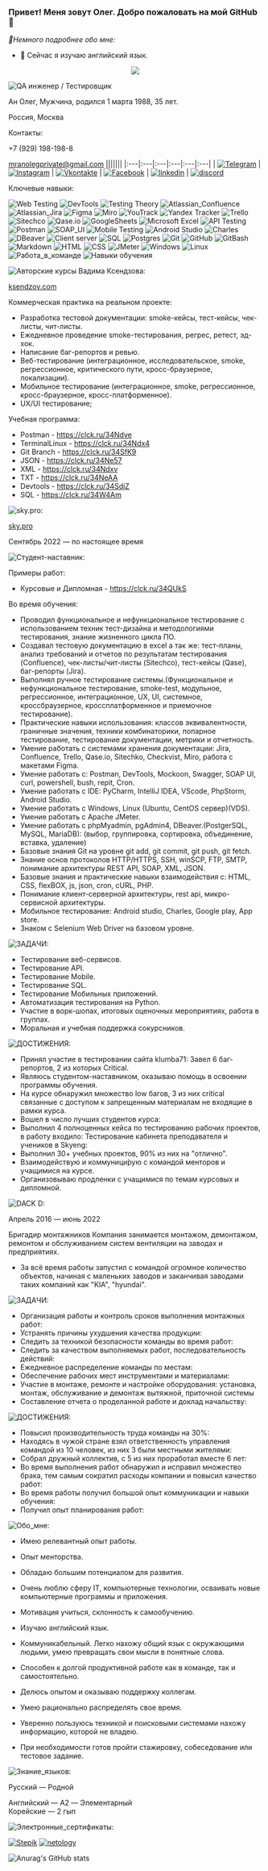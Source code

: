 ### Привет! Меня зовут Олег. Добро пожаловать на мой GitHub👋 ###

*🤗Немного подробнее обо мне:*
+ 🌱 Сейчас я изучаю английский язык.


<div align="center">
<img src = "https://github.com/mranolegprivate/anoleg_rezume/blob/main/assets/rezume.jpg?raw=true"/>
</div>

![QA инженер / Тестировщик](https://img.shields.io/badge/-QA_инженер_/_Тестировщик-090909?style=for-the-badge&logoColor=47C5FB)

Ан Олег,
Мужчина,
родился 1 марта 1988, 35 лет.

Россия, Москва

Контакты:

+7 (929) 198-198-8

mranolegprivate@gmail.com
|||||||
|:---|:---|:---|:---|:---|:---|
| [![Telegram](https://img.shields.io/badge/-Telegram-090909?style=for-the-badge&logo=telegram&logoColor=27A0D9)](https://t.me/mranolegprivate) | [![Instagram](https://img.shields.io/badge/-Instagram-090909?style=for-the-badge&logo=instagram&logoColor=B4068E)](https://instagram.com/mranolegprivate) | [![Vkontakte](https://img.shields.io/badge/-Vkontakte-090909?style=for-the-badge&logo=Vk&logoColor=4F7DB3)](https://vk.com/mranolegprivate) | [![Facebook](https://img.shields.io/badge/-Facebook-090909?style=for-the-badge&logo=Facebook&logoColor=1195F5)](https://facebook.com/mranolegprivate) | [![linkedin](https://img.shields.io/badge/-linkedin-090909?style=for-the-badge&logo=linkedin&logoColor=1195F5)](https://linkedin.com/in/an-oleg/) | [![discord](https://img.shields.io/badge/-discord-090909?style=for-the-badge&logo=discord&logoColor=27A0D9)](https://discord.com/users/mranolegprivate#4437) 

Ключевые навыки:

![Web Testing](https://img.shields.io/badge/Web%20Testing-3867a2?style=for-the-badge&logo=Web&logoColor=white)
![DevTools](https://img.shields.io/badge/DEVTOOLS-fcc525?style=for-the-badge&logo=DEVTOOLS&logoColor=white)
![Testing Theory](https://img.shields.io/badge/Testing%20Theory-674ea7?style=for-the-badge&logo=Testing-Theory&logoColor=white)
![Atlassian_Confluence](https://img.shields.io/badge/-atlassian-FF6C37?style=for-the-badge&logo=atlassian&logoColor=white)
![Atlassian_Jira](https://img.shields.io/badge/-Jira-095fda?style=for-the-badge&logo=Jira&logoColor=white)
![Figma](https://img.shields.io/badge/figma-e53e31.svg?style=for-the-badge&logo=figma&logoColor=white)
![Miro](https://img.shields.io/badge/MIRO-ffba00?style=for-the-badge&logo=MIRO&logoColor=white)
![YouTrack](https://img.shields.io/badge/YouTrack-ff318c?style=for-the-badge&logo=YouTrack&logoColor=white)
![Yandex Tracker](https://img.shields.io/badge/Yandex%20Tracker-5ca5f8?style=for-the-badge&logo=YandexTracker&logoColor=white)
![Trello](https://img.shields.io/badge/Trello-095fda.svg?style=for-the-badge&logo=Trello&logoColor=white)
![Sitechco](https://img.shields.io/badge/-sitechco-FF6C37?style=for-the-badge&logo=sitechco&logoColor=white)
![Qase.io](https://img.shields.io/badge/-Qase.io-%23000000?style=for-the-badge&logoColor=47C5FB)
![GoogleSheets](https://img.shields.io/badge/Google%20Sheets-188038?style=for-the-badge&logo=Google-Sheets&logoColor=white)
![Microsoft Excel](https://img.shields.io/badge/-Microsoft%20Excel-188038?style=for-the-badge&logo=Microsoft%20Excel&logoColor=white)
![API Testing](https://img.shields.io/badge/API%20Testing-%23000000?style=for-the-badge&logo=API&logoColor=white)
![Postman](https://img.shields.io/badge/Postman-FF6C37?style=for-the-badge&logo=postman&logoColor=white)
![SOAP_UI](https://img.shields.io/badge/-SOAP-5ca5f8?style=for-the-badge&logo=SOAP&logoColor=47C5FB)
![Mobile Testing](https://img.shields.io/badge/Mobile%20Testing-a1ab26?style=for-the-badge&logo=Mobile&logoColor=white)
![Android Studio](https://img.shields.io/badge/Android%20Studio-3ae180.svg?style=for-the-badge&logo=android-studio&logoColor=white)
![Charles](https://img.shields.io/badge/CHARLES-d3dade?style=for-the-badge&logo=CHARLES&logoColor=white)
![DBeaver](https://img.shields.io/badge/-DBeaver-fcc525?style=for-the-badge&logo=DBeaver&logoColor=47C5FB)
![Client server](https://img.shields.io/badge/Client%20Server-a25aff?style=for-the-badge&logo=Client-Server&logoColor=white)
![SQL](https://img.shields.io/badge/-SQL-ed1c24?style=for-the-badge&logo=SQL&logoColor=47C5FB)
![Postgres](https://img.shields.io/badge/PostgreSQL-%23316192.svg?style=for-the-badge&logo=postgresql&logoColor=white)
![Git](https://img.shields.io/badge/git-80b3ff.svg?style=for-the-badge&logo=git&logoColor=white)
![GitHub](https://img.shields.io/badge/github-%23121011.svg?style=for-the-badge&logo=github&logoColor=white)
![GitBash](https://img.shields.io/badge/-Git%20Bash-674ea7?style=for-the-badge&logo=Git%20Bash&logoColor=white)
![Markdown](https://img.shields.io/badge/markdown-%23000000.svg?style=for-the-badge&logo=markdown&logoColor=white)
![HTML](https://img.shields.io/badge/-HTML-fcc525?style=for-the-badge&logo=HTML&logoColor=47C5FB)
![CSS](https://img.shields.io/badge/-CSS-%23316192?style=for-the-badge&logo=CSS&logoColor=47C5FB)
![JMeter](https://img.shields.io/badge/-JMeter-095fda?style=for-the-badge&logo=JMeter&logoColor=white)
![Windows](https://img.shields.io/badge/-windows-fcc525?style=for-the-badge&logo=windows&logoColor=white)
![Linux](https://img.shields.io/badge/-Linux-3ae180?style=for-the-badge&logo=Linux&logoColor=white)
![Работа_в_команде](https://img.shields.io/badge/-Работа_в_команде-fcc525?style=for-the-badge&logoColor=47C5FB)
![Навыки обучения](https://img.shields.io/badge/-Навыки_обучения-3ae180?style=for-the-badge&logoColor=47C5FB)

![Авторские курсы Вадима Ксендзова:](https://img.shields.io/badge/Авторские_курсы_Вадима_Ксендзова:-000080?style=for-the-badge&Color=1195F5)  

<a href="https://ksendzov.com/" target="_blank">ksendzov.com</a>

Коммерческая практика на реальном проекте:
- Разработка тестовой документации: smoke-кейсы, тест-кейсы, чек-листы, чит-листы.
- Ежедневное проведение smoke-тестирования, регрес, ретест, эд-хок.
- Написание баг-репортов и ревью.
- Веб-тестирование (интеграционное, исследовательское, smoke, регрессионное, критического пути, кросс-браузерное, локализации).
- Мобильное тестирование (интеграционное, smoke, регрессионное, кросс-браузерное, кросс-платформенное).
- UX/UI тестирование;

Учебная программа:

- Postman - https://clck.ru/34Ndve
- TerminalLinux - https://clck.ru/34Ndx4
- Git Branch - https://clck.ru/34SfK9
- JSON - https://clck.ru/34Ne57
- XML - https://clck.ru/34Ndxv
- TXT - https://clck.ru/34NeAA
- Devtools - https://clck.ru/34SdjZ
- SQL - https://clck.ru/34W4Am

![sky.pro:](https://img.shields.io/badge/-Skyeng/Skypro_крупнейший_онлайн—университет:-000080?style=for-the-badge&Color=000080)  

<a href="https://sky.pro/" target="_blank">sky.pro</a>

Сентябрь 2022 — по настоящее время

![Студент-наставник:](https://img.shields.io/badge/-Стажер_тестировщик:-090909?style=for-the-badge&Color=1195F5 "Студент наставник")

Примеры работ:

- Курсовые и Дипломная - https://clck.ru/34QUkS

Во время обучения:
- Проводил функциональное и нефункциональное тестирование с использованием техник тест-дизайна и методологиями тестирования, знание жизненного цикла ПО.
- Создавал тестовую документацию в excel а так же: тест-планы, анализ требований и отчетов по результатам тестирования (Confluence), чек-листы/чит-листы (Sitechco), тест-кейсы (Qase), баг-репорты (Jira).
- Выполнял ручное тестирование системы.(Функциональное и нефункциональное тестирование, smoke-test, модульное, регрессионное, интеграционное, UX, UI, системное, кроссбраузерное, кроссплатформенное и приемочное тестирование).
- Практические навыки использования: классов эквивалентности, граничные значения, техники комбинаторики, попарное тестирование, тестирование документации, метрики и отчетность.
- Умение работать с системами хранения документации: Jira, Confluence, Trello, Qase.io, Sitechko, Checkvist, Miro, работа с макетами Figma.
- Умение работать с: Postman, DevTools, Mockoon, Swagger, SOAP UI, curl, powershell, bush, repit, Cron.
- Умение работать с IDE: PyCharm, IntelliJ IDEA, VScode, PhpStorm, Android Studio.
- Умение работать с Windows, Linux (Ubuntu, CentOS сервер)(VDS).
- Умение работать с Apache JMeter.
- Умение работать с phpMyadmin, pgAdmin4, DBeaver.(PostgerSQL, MySQL, MariaDB): (выбор, группировка, сортировка, объединение, вставка, удаление)
- Базовые знания Git на уровне git add, git commit, git push, git fetch.
- Знание основ протоколов HTTP/HTTPS, SSH, winSCP, FTP, SMTP, понимание архитектуры REST API, SOAP, XML, JSON.
- Базовые знания и практические навыки взаимодействия c: HTML, CSS, flexBOX, js, json, cron, cURL, PHP.
- Понимание клиент-серверной архитектуры, rest api, микро-сервисной архитектуры.
- Мобильное тестирование: Android studio, Charles, Google play, App store.
- Знаком с Selenium Web Driver на базовом уровне.
  
![ЗАДАЧИ:](https://img.shields.io/badge/-ЗАДАЧИ:-090909?style=for-the-badge&Color=1195F5)
- Тестирование веб-сервисов.
- Тестирование API.
- Тестирование Mobile.
- Тестирование SQL.
- Тестирование Мобильных приложений.
- Автоматизация тестирования на Python.
- Участие в ворк-шопах, итоговых оценочных мероприятиях, работа в группах.
- Моральная и учебная поддержка сокурсников.

![ДОСТИЖЕНИЯ:](https://img.shields.io/badge/-ДОСТИЖЕНИЯ:-090909?style=for-the-badge&Color=1195F5)
- Принял участие в тестировании сайта klumba71: Завел 6 баг-репортов, 2 из которых Critical.
- Являюсь студентом-наставником, оказываю помощь в освоении программы обучения.
- На курсе обнаружил множество low багов, 3 из них critical связанные с доступом к запрещенным материалам не входящие в рамки курса.
- Вошел в число лучших студентов курса:
- Выполнил 4 полноценных кейса по тестированию рабочих проектов, в работу входило: Тестирование кабинета преподавателя и учеников в Skyeng:
- Выполнил 30+ учебных проектов, 90% из них на "отлично".
- Взаимодействую и коммуници́рую с командой менторов и учащимися на курсе.
- Организовываю продленки с учащимися по темам курсовых и дипломной.


![DACK D:](https://img.shields.io/badge/-DACK_D,_Южная_Корея:-000080?style=for-the-badge&Color=000080)

Апрель 2016 — июнь 2022

Бригадир монтажников
Компания занимается монтажом, демонтажом, ремонтом и обслуживанием систем вентиляции на заводах и предприятиях.
- За всё время работы запустил с командой огромное количество объектов, начиная с маленьких заводов и заканчивая заводами таких компаний как "KIA", "hyundai".

![ЗАДАЧИ:](https://img.shields.io/badge/-ЗАДАЧИ:-090909?style=for-the-badge&Color=1195F5)
- Организация работы и контроль сроков выполнения монтажных работ:
- Устранять причины ухудшения качества продукции:
- Следить за техникой безопасности команды во время работ:
- Следить за качеством выполняемых работ, последовательность действий:
- Ежедневное распределение команды по местам:
- Обеспечение рабочих мест инструментами и материалами:
- Участие в монтаже, ремонте и настройке оборудования: установка, монтаж, обслуживание и демонтаж вытяжной, приточной системы
- Составление отчета о проделанной работе и доклад начальству:

![ДОСТИЖЕНИЯ:](https://img.shields.io/badge/-ДОСТИЖЕНИЯ:-090909?style=for-the-badge&Color=1195F5)

- Повысил производительность труда команды на 30%:
- Находясь в чужой стране взял ответственность управления командой из 10 человек, из них 3 были местными жителями:
- Собрал дружный коллектив, с 5 из них проработал вместе 6 лет:
- Во время выполнения работ обнаружил и исправил множество брака, тем самым сократил расходы компании и повысил качество работ:
- Во время работы получил большой опыт коммуникации и навыки обучения:
- Получил опыт планирования работ:


![Обо_мне:](https://img.shields.io/badge/-Обо_мне:-090909?style=for-the-badge&Color=1195F5)

- Имею релевантный опыт работы.
- Опыт менторства.
- Обладаю большим потенциалом для развития.
- Очень люблю сферу IT, компьютерные технологии, осваивать новые компьютерные программы и приложения.
- Мотивация учиться, склонность к самообучению.
- Изучаю английский язык.
- Коммуникабельный. Легко нахожу общий язык с окружающими людьми, умею превращать свои мысли в понятные слова.
- Способен к долгой продуктивной работе как в команде, так и самостоятельно.
- Делюсь опытом и оказываю поддержку коллегам.
- Умею рационально распределять свое время.
- Уверенно пользуюсь техникой и поисковыми системами нахожу информацию, которой не владею.

- При необходимости готов пройти стажировку, собеседование или тестовое задание.

![Знание_языков:](https://img.shields.io/badge/-Знание_языков:-090909?style=for-the-badge&Color=1195F5)

Русский — Родной

Английский — A2 — Элементарный  
Корейские — 2 гып  

![Электронные_сертификаты:](https://img.shields.io/badge/-Электронные_сертификаты:-000080?style=for-the-badge&Color=000080)  

[![Stepik](https://img.shields.io/badge/-Stepik-090909?style=for-the-badge&logo=stepik&logoColor=4F7DB3)](https://stepik.org/users/524779521/certificates)
[![netology](https://img.shields.io/badge/-netology-090909?style=for-the-badge&logo=netology&logoColor=4F7DB3)](https://netology.ru/sharing/b6507cbb53e268fcf74f740f0bbebfc6?utm_source=social&utm_campaign=achievements)

![Anurag's GitHub stats](https://github-readme-stats.vercel.app/api?username=mranolegprivate&show_icons=true&theme=transparent)


